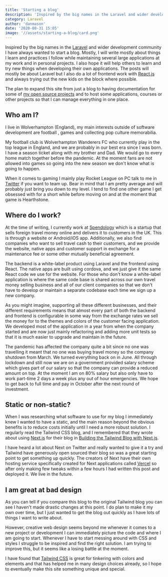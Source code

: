 ```yaml
---
title: 'Starting a blog'
description: 'Inspired by the big names in the Laravel and wider development community I have always wanted to start a blog. Mostly, I will write mostly about things I learn and practices I follow while maintaining several large applications at my work and in personal projects. I also hope it will help others to learn and try new things when developing their own applications. The posts will mostly be about Laravel but I also do a lot of frontend work with React and always trying out the new kids on the block where possible.'
category: Laravel
author: 'danmason'
date: '2020-08-31 15:05'
image: '//assets/starting-a-blog/card.png'
---
```


Inspired by the big names in the [Laravel](https://laravel.com) and wider development community I have always wanted
to start a blog. Mostly, I will write mostly about things I learn and practices I follow while maintaining several
large applications at my work and in personal projects. I also hope it will help others to learn and try new things
when developing their own applications. The posts will mostly be about Laravel but I also do a lot of frontend
work with [React.js](https://reactjs.org) and always trying out the new kids on the block where possible.

<!--more-->

The plan to expand this site from just a blog to having documentation for some of
[my open source projects](https://github.com/fidum) and to host some applications, courses or other projects so that
I can manage everything in one place.

## Who am I?
I live in Wolverhampton (England), my main interests outside of software development are football
, games and collecting pop culture memorabilia.

My football club is Wolverhampton Wanderers FC who currently play in the top league in England, and we are probably in
our best era since I was born. I have a season ticket along with my brother and Dad. We would go to every home match
together before the pandemic. At the moment fans are not allowed into games so going into the new season we don't
know what is going to happen.

When it comes to gaming I mainly play Rocket League on PC talk to me in [Twitter](https://twitter.com/danmasonmp) if
you want to team up. Bear in mind that I am pretty average and will probably just bring you down to my level. I tend
to find one other game I get obsessed with for a short while before moving on and at the moment that game is
Hearthstone.

## Where do I work?
At the time of writing, I currently work at [Spendology](https://spendology.com) which is a startup that sells foreign
travel money online and delivers it to customers in the UK. This is through a website or Android/iOS
app. Additionally, we also find companies who want to sell travel cash to their customers, and we provide the
website, native apps and customer support in exchange for a maintenance fee or some other mutually beneficial
agreement.

The backend is a white-label product using Laravel and the frontend using React. The native apps are built using
cordova, and we just give it the same React code we use for the website. For those who don't know a white-label
application is where the same code base is shared across our own travel money selling business and all of our client
companies so that we don't have to develop or maintain a separate codebase each time we sign up a new company.

As you might imagine, supporting all these different businesses, and their different requirements means that almost
every part of both the backend and frontend is configurable in some way from the exchange rates we sell the money for
to the themes and colors of the customer facing application. We developed most of the application in a year from
when the company started and are now just mainly refactoring and adding more unit tests so that it is much easier to
upgrade and maintain in the future.

The pandemic has affected the company quite a bit since no one was travelling it meant that no one was buying travel
money so the company shutdown from March. We turned everything back on in June. All through lockdown and still now we
are on a government provided salary scheme which gives part of our salary so that the company can provide a reduced
amount on top. At the moment I am on 80% salary but also only have to work part-time 2 days a week plus any out of hour
emergencies. We hope to get back to full time and pay in October after the next round of investment.

## Static or non-static?
When I was researching what software to use for my blog I immediately knew I wanted to have a static, and the main
reason beyond the obvious benefits is to reduce costs initially until I need a more robust solution. I regularly read
the Tailwind CSS blog, and I remembered that they wrote about using [Next.js](https://nextjs.org) for their blog in
[Building the Tailwind Blog with Next.js](https://blog.tailwindcss.com/building-the-tailwind-blog).

I have heard a lot about Next on Twitter and really wanted to give it a try and Tailwind have generously open sourced
their blog so was a great starting point to get something up quickly. The creators of Next have their own hosting
service specifically created for Next applications called [Vercel](https:://vercel.com) so after only making few
tweaks within a few hours I had written this post and deployed it. We live in the future.

## I am great at bad design
As you can tell if you compare this blog to the original Tailwind blog you can see I haven't made drastic changes at
this point. I do plan to make it my own over time, but I just wanted to get the blog out quickly as I have lots of
things I want to write about.

However, creative web design seems beyond me whenever it comes to a new project or development I can immediately
picture the code and where I am going to start. Whenever I have to start messing around with CSS and styles I
struggle to be inspired and find the right solution. I am trying to improve this, but it seems like a losing battle
at the moment.

I have found that [Tailwind CSS](https://tailwindcss.com/) is great for tinkering with colors and elements and that
has helped me in many design choices already, so I hope to eventually make this site something unique and special.
